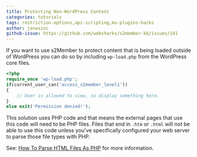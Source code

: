 ```yaml
---
title: Protecting Non-WordPress Content
categories: tutorials
tags: restriction-options,api-scripting,mu-plugins-hacks
author: jaswsinc
github-issue: https://github.com/websharks/s2member-kb/issues/141
---
```


If you want to use s2Member to protect content that is being loaded outside of WordPress you can do so by including `wp-load.php` from the WordPress core files.

```php
<?php
require_once 'wp-load.php';
if(current_user_can('access_s2member_level1'))
{
	// User is allowed to view, so display something here.
}
else exit('Permission denied!');
```

This solution uses PHP code and that means the external pages that use this code will need to be PHP files. Files that end in `.htm` or `.html` will not be able to use this code unless you've specifically configured your web server to parse those file types with PHP.

See: [How To Parse HTML Files As PHP](http://www.velvetblues.com/web-development-blog/how-to-parse-html-files-as-php/) for more information.
